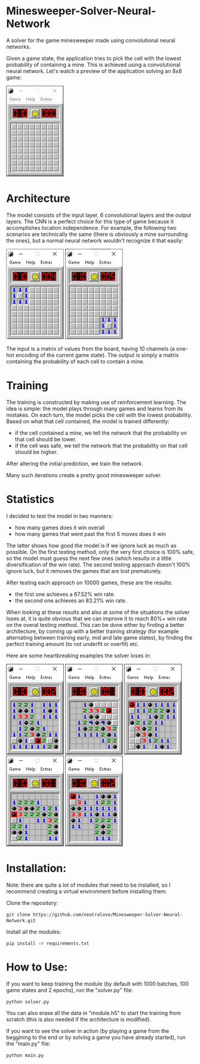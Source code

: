 # Minesweeper-Solver-Neural-Network
A solver for the game minesweeper made using convolutional neural networks.

Given a game state, the application tries to pick the cell with the lowest probability of containing a mine. This is achieved using a convolutional neural network.
Let's watch a preview of the application solving an 8x8 game:

![](pictures/EX0.gif)

# Architecture

The model consists of the input layer, 6 convolutional layers and the output layers. The CNN is a perfect choice for this type of game because it accomplishes location independence. For example, the following two scenarios are technically the same (there is obviously a mine surrounding the ones), but a normal neural network wouldn't recognize it that easily:

![](pictures/CNN1.png) ![](pictures/CNN2.png)

The input is a matrix of values from the board, having 10 channels (a one-hot encoding of the current game state).
The output is simply a matrix containing the probability of each cell to contain a mine.

# Training

The training is constructed by making use of reinforcement learning.
The idea is simple: the model plays through many games and learns from its mistakes.
On each turn, the model picks the cell with the lowest probability. Based on what that cell contained, the model is trained differently:
- if the cell contained a mine, we tell the network that the probability on that cell should be lower.
- if the cell was safe, we tell the network that the probability on that cell should be higher.

After altering the initial prediction, we train the network.

Many such iterations create a pretty good minesweeper solver.

# Statistics

I decided to test the model in two manners:
- how many games does it win overall
- how many games that went past the first 5 moves does it win

The latter shows how good the model is if we ignore luck as much as possible. On the first testing method, only the very first choice is 100% safe, so the model must guess the next few ones (which results in a little diversification of the win rate). The second testing approach doesn't 100% ignore luck, but it removes the games that are lost prematurely.

After testing each approach on 10000 games, these are the results:
- the first one achieves a 67.52% win rate.
- the second one achieves an 83.21% win rate.

When looking at these results and also at some of the situations the solver loses at, it is quite obvious that we can improve it to reach 80%+ win rate on the overal testing method. This can be done either by finding a better architecture, by coming up with a better training strategy (for example alternating between training early, mid and late game states), by finding the perfect training amount (to not underfit or overfit) etc.

Here are some heartbreaking examples the solver loses in:

![](pictures/EX1.png) ![](pictures/EX2.png) ![](pictures/EX3.png) ![](pictures/EX4.png) ![](pictures/EX5.png)

# Installation:
Note: there are quite a lot of modules that need to be installed, so I recommend creating a virtual environment before installing them.

Clone the repository:
```
git clone https://github.com/neutralove/Minesweeper-Solver-Neural-Network.git
```
Install all the modules:
```
pip install -r requirements.txt
```

# How to Use:

If you want to keep training the module (by default with 1000 batches, 100 game states and 2 epochs), run the "solver.py" file:
```
python solver.py
```
You can also erase all the data in "module.h5" to start the training from scratch (this is also needed if the architecture is modified).

If you want to see the solver in action (by playing a game from the beggining to the end or by solving a game you have already started), run the "main.py" file:
```
python main.py
```
